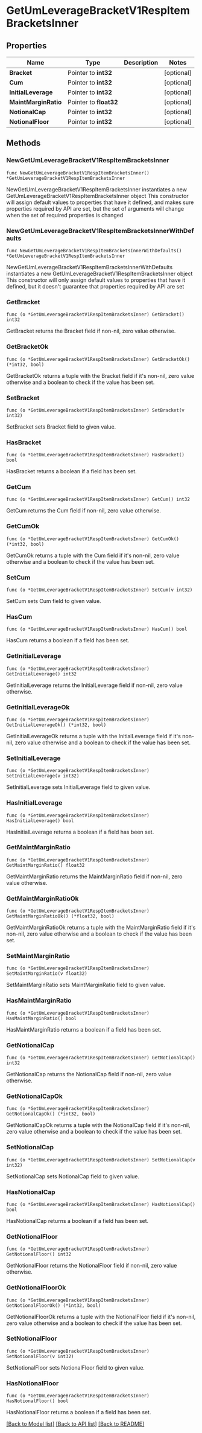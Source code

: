 # GetUmLeverageBracketV1RespItemBracketsInner

## Properties

Name | Type | Description | Notes
------------ | ------------- | ------------- | -------------
**Bracket** | Pointer to **int32** |  | [optional] 
**Cum** | Pointer to **int32** |  | [optional] 
**InitialLeverage** | Pointer to **int32** |  | [optional] 
**MaintMarginRatio** | Pointer to **float32** |  | [optional] 
**NotionalCap** | Pointer to **int32** |  | [optional] 
**NotionalFloor** | Pointer to **int32** |  | [optional] 

## Methods

### NewGetUmLeverageBracketV1RespItemBracketsInner

`func NewGetUmLeverageBracketV1RespItemBracketsInner() *GetUmLeverageBracketV1RespItemBracketsInner`

NewGetUmLeverageBracketV1RespItemBracketsInner instantiates a new GetUmLeverageBracketV1RespItemBracketsInner object
This constructor will assign default values to properties that have it defined,
and makes sure properties required by API are set, but the set of arguments
will change when the set of required properties is changed

### NewGetUmLeverageBracketV1RespItemBracketsInnerWithDefaults

`func NewGetUmLeverageBracketV1RespItemBracketsInnerWithDefaults() *GetUmLeverageBracketV1RespItemBracketsInner`

NewGetUmLeverageBracketV1RespItemBracketsInnerWithDefaults instantiates a new GetUmLeverageBracketV1RespItemBracketsInner object
This constructor will only assign default values to properties that have it defined,
but it doesn't guarantee that properties required by API are set

### GetBracket

`func (o *GetUmLeverageBracketV1RespItemBracketsInner) GetBracket() int32`

GetBracket returns the Bracket field if non-nil, zero value otherwise.

### GetBracketOk

`func (o *GetUmLeverageBracketV1RespItemBracketsInner) GetBracketOk() (*int32, bool)`

GetBracketOk returns a tuple with the Bracket field if it's non-nil, zero value otherwise
and a boolean to check if the value has been set.

### SetBracket

`func (o *GetUmLeverageBracketV1RespItemBracketsInner) SetBracket(v int32)`

SetBracket sets Bracket field to given value.

### HasBracket

`func (o *GetUmLeverageBracketV1RespItemBracketsInner) HasBracket() bool`

HasBracket returns a boolean if a field has been set.

### GetCum

`func (o *GetUmLeverageBracketV1RespItemBracketsInner) GetCum() int32`

GetCum returns the Cum field if non-nil, zero value otherwise.

### GetCumOk

`func (o *GetUmLeverageBracketV1RespItemBracketsInner) GetCumOk() (*int32, bool)`

GetCumOk returns a tuple with the Cum field if it's non-nil, zero value otherwise
and a boolean to check if the value has been set.

### SetCum

`func (o *GetUmLeverageBracketV1RespItemBracketsInner) SetCum(v int32)`

SetCum sets Cum field to given value.

### HasCum

`func (o *GetUmLeverageBracketV1RespItemBracketsInner) HasCum() bool`

HasCum returns a boolean if a field has been set.

### GetInitialLeverage

`func (o *GetUmLeverageBracketV1RespItemBracketsInner) GetInitialLeverage() int32`

GetInitialLeverage returns the InitialLeverage field if non-nil, zero value otherwise.

### GetInitialLeverageOk

`func (o *GetUmLeverageBracketV1RespItemBracketsInner) GetInitialLeverageOk() (*int32, bool)`

GetInitialLeverageOk returns a tuple with the InitialLeverage field if it's non-nil, zero value otherwise
and a boolean to check if the value has been set.

### SetInitialLeverage

`func (o *GetUmLeverageBracketV1RespItemBracketsInner) SetInitialLeverage(v int32)`

SetInitialLeverage sets InitialLeverage field to given value.

### HasInitialLeverage

`func (o *GetUmLeverageBracketV1RespItemBracketsInner) HasInitialLeverage() bool`

HasInitialLeverage returns a boolean if a field has been set.

### GetMaintMarginRatio

`func (o *GetUmLeverageBracketV1RespItemBracketsInner) GetMaintMarginRatio() float32`

GetMaintMarginRatio returns the MaintMarginRatio field if non-nil, zero value otherwise.

### GetMaintMarginRatioOk

`func (o *GetUmLeverageBracketV1RespItemBracketsInner) GetMaintMarginRatioOk() (*float32, bool)`

GetMaintMarginRatioOk returns a tuple with the MaintMarginRatio field if it's non-nil, zero value otherwise
and a boolean to check if the value has been set.

### SetMaintMarginRatio

`func (o *GetUmLeverageBracketV1RespItemBracketsInner) SetMaintMarginRatio(v float32)`

SetMaintMarginRatio sets MaintMarginRatio field to given value.

### HasMaintMarginRatio

`func (o *GetUmLeverageBracketV1RespItemBracketsInner) HasMaintMarginRatio() bool`

HasMaintMarginRatio returns a boolean if a field has been set.

### GetNotionalCap

`func (o *GetUmLeverageBracketV1RespItemBracketsInner) GetNotionalCap() int32`

GetNotionalCap returns the NotionalCap field if non-nil, zero value otherwise.

### GetNotionalCapOk

`func (o *GetUmLeverageBracketV1RespItemBracketsInner) GetNotionalCapOk() (*int32, bool)`

GetNotionalCapOk returns a tuple with the NotionalCap field if it's non-nil, zero value otherwise
and a boolean to check if the value has been set.

### SetNotionalCap

`func (o *GetUmLeverageBracketV1RespItemBracketsInner) SetNotionalCap(v int32)`

SetNotionalCap sets NotionalCap field to given value.

### HasNotionalCap

`func (o *GetUmLeverageBracketV1RespItemBracketsInner) HasNotionalCap() bool`

HasNotionalCap returns a boolean if a field has been set.

### GetNotionalFloor

`func (o *GetUmLeverageBracketV1RespItemBracketsInner) GetNotionalFloor() int32`

GetNotionalFloor returns the NotionalFloor field if non-nil, zero value otherwise.

### GetNotionalFloorOk

`func (o *GetUmLeverageBracketV1RespItemBracketsInner) GetNotionalFloorOk() (*int32, bool)`

GetNotionalFloorOk returns a tuple with the NotionalFloor field if it's non-nil, zero value otherwise
and a boolean to check if the value has been set.

### SetNotionalFloor

`func (o *GetUmLeverageBracketV1RespItemBracketsInner) SetNotionalFloor(v int32)`

SetNotionalFloor sets NotionalFloor field to given value.

### HasNotionalFloor

`func (o *GetUmLeverageBracketV1RespItemBracketsInner) HasNotionalFloor() bool`

HasNotionalFloor returns a boolean if a field has been set.


[[Back to Model list]](../README.md#documentation-for-models) [[Back to API list]](../README.md#documentation-for-api-endpoints) [[Back to README]](../README.md)


